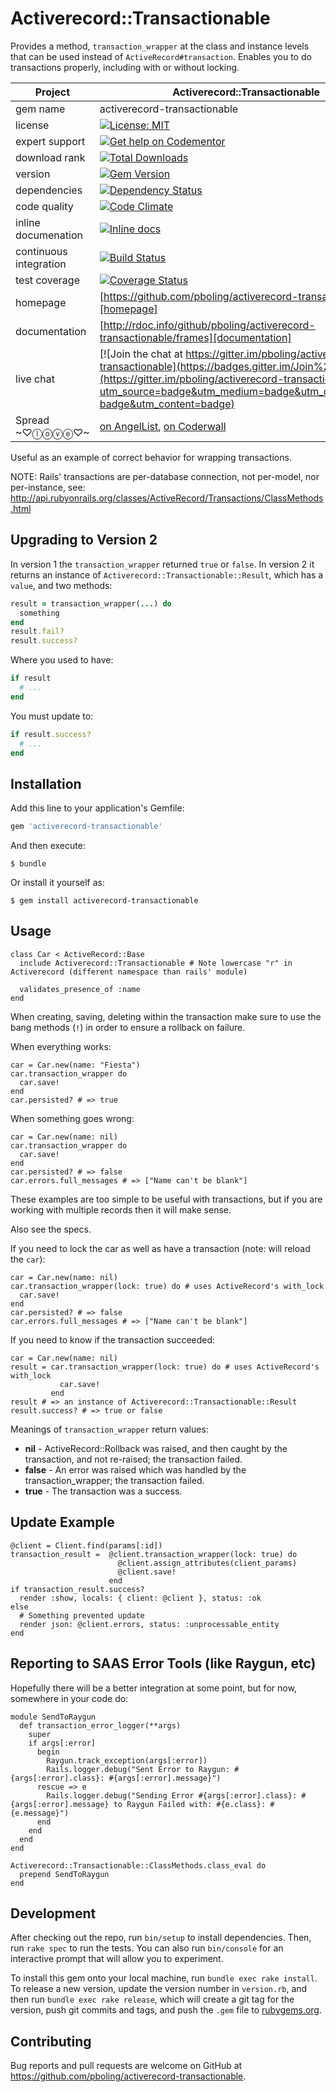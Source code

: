 # Activerecord::Transactionable

Provides a method, `transaction_wrapper` at the class and instance levels that can be used instead of `ActiveRecord#transaction`.  Enables you to do transactions properly, including with or without locking.

| Project                 | Activerecord::Transactionable    |
|------------------------ | ----------------- |
| gem name                |  activerecord-transactionable    |
| license                 |  [![License: MIT](https://img.shields.io/badge/License-MIT-yellow.svg)](https://opensource.org/licenses/MIT) |
| expert support          |  [![Get help on Codementor](https://cdn.codementor.io/badges/get_help_github.svg)](https://www.codementor.io/peterboling?utm_source=github&utm_medium=button&utm_term=peterboling&utm_campaign=github) |
| download rank               |  [![Total Downloads](https://img.shields.io/gem/rt/activerecord-transactionable.svg)](https://rubygems.org/gems/activerecord-transactionable) |
| version                 |  [![Gem Version](https://badge.fury.io/rb/activerecord-transactionable.png)](http://badge.fury.io/rb/activerecord-transactionable) |
| dependencies            |  [![Dependency Status](https://gemnasium.com/pboling/activerecord-transactionable.png)](https://gemnasium.com/pboling/activerecord-transactionable) |
| code quality            |  [![Code Climate](https://codeclimate.com/github/pboling/activerecord-transactionable.png)](https://codeclimate.com/github/pboling/activerecord-transactionable) |
| inline documenation     |  [![Inline docs](http://inch-ci.org/github/pboling/activerecord-transactionable.png)](http://inch-ci.org/github/pboling/activerecord-transactionable) |
| continuous integration  |  [![Build Status](https://secure.travis-ci.org/pboling/activerecord-transactionable.png?branch=master)](https://travis-ci.org/pboling/activerecord-transactionable) |
| test coverage           |  [![Coverage Status](https://coveralls.io/repos/github/pboling/activerecord-transactionable/badge.svg?branch=master)](https://coveralls.io/github/pboling/activerecord-transactionable?branch=master) |
| homepage                |  [https://github.com/pboling/activerecord-transactionable][homepage] |
| documentation           |  [http://rdoc.info/github/pboling/activerecord-transactionable/frames][documentation] |
| live chat               |  [![Join the chat at https://gitter.im/pboling/activerecord-transactionable](https://badges.gitter.im/Join%20Chat.svg)](https://gitter.im/pboling/activerecord-transactionable?utm_source=badge&utm_medium=badge&utm_campaign=pr-badge&utm_content=badge) |
| Spread ~♡ⓛⓞⓥⓔ♡~      |  [on AngelList](https://angel.co/peter-boling), [on Coderwall](http://coderwall.com/pboling) |

Useful as an example of correct behavior for wrapping transactions.

NOTE: Rails' transactions are per-database connection, not per-model, nor per-instance,
      see: http://api.rubyonrails.org/classes/ActiveRecord/Transactions/ClassMethods.html

## Upgrading to Version 2

In version 1 the `transaction_wrapper` returned `true` or `false`.  In version 2 it returns an instance of `Activerecord::Transactionable::Result`, which has a `value`, and two methods:
```ruby
result = transaction_wrapper(...) do
  something
end
result.fail?
result.success?
```
Where you used to have:
```ruby
if result
  # ...
end
```
You must update to:
```ruby
if result.success?
  # ...
end
```

## Installation

Add this line to your application's Gemfile:

```ruby
gem 'activerecord-transactionable'
```

And then execute:

    $ bundle

Or install it yourself as:

    $ gem install activerecord-transactionable

## Usage

```
class Car < ActiveRecord::Base
  include Activerecord::Transactionable # Note lowercase "r" in Activerecord (different namespace than rails' module)

  validates_presence_of :name
end
```

When creating, saving, deleting within the transaction make sure to use the bang methods (`!`) in order to ensure a rollback on failure.

When everything works:
```
car = Car.new(name: "Fiesta")
car.transaction_wrapper do
  car.save!
end
car.persisted? # => true
```

When something goes wrong:
```
car = Car.new(name: nil)
car.transaction_wrapper do
  car.save!
end
car.persisted? # => false
car.errors.full_messages # => ["Name can't be blank"]
```

These examples are too simple to be useful with transactions, but if you are working with multiple records then it will make sense.

Also see the specs.

If you need to lock the car as well as have a transaction (note: will reload the `car`):
```
car = Car.new(name: nil)
car.transaction_wrapper(lock: true) do # uses ActiveRecord's with_lock
  car.save!
end
car.persisted? # => false
car.errors.full_messages # => ["Name can't be blank"]
```

If you need to know if the transaction succeeded:
```
car = Car.new(name: nil)
result = car.transaction_wrapper(lock: true) do # uses ActiveRecord's with_lock
           car.save!
         end
result # => an instance of Activerecord::Transactionable::Result
result.success? # => true or false
```

Meanings of `transaction_wrapper` return values:

* **nil** - ActiveRecord::Rollback was raised, and then caught by the transaction, and not re-raised; the transaction failed.
* **false** - An error was raised which was handled by the transaction_wrapper; the transaction failed.
* **true** - The transaction was a success.

## Update Example

```
@client = Client.find(params[:id])
transaction_result =  @client.transaction_wrapper(lock: true) do
                        @client.assign_attributes(client_params)
                        @client.save!
                      end
if transaction_result.success?
  render :show, locals: { client: @client }, status: :ok
else
  # Something prevented update
  render json: @client.errors, status: :unprocessable_entity
end
```

## Reporting to SAAS Error Tools (like Raygun, etc)

Hopefully there will be a better integration at some point, but for now, somewhere in your code do:

```
module SendToRaygun
  def transaction_error_logger(**args)
    super
    if args[:error]
      begin
        Raygun.track_exception(args[:error])
        Rails.logger.debug("Sent Error to Raygun: #{args[:error].class}: #{args[:error].message}")
      rescue => e
        Rails.logger.debug("Sending Error #{args[:error].class}: #{args[:error].message} to Raygun Failed with: #{e.class}: #{e.message}")
      end
    end
  end
end

Activerecord::Transactionable::ClassMethods.class_eval do
  prepend SendToRaygun
end
```

## Development

After checking out the repo, run `bin/setup` to install dependencies. Then, run `rake spec` to run the tests. You can also run `bin/console` for an interactive prompt that will allow you to experiment.

To install this gem onto your local machine, run `bundle exec rake install`. To release a new version, update the version number in `version.rb`, and then run `bundle exec rake release`, which will create a git tag for the version, push git commits and tags, and push the `.gem` file to [rubygems.org](https://rubygems.org).

## Contributing

Bug reports and pull requests are welcome on GitHub at https://github.com/pboling/activerecord-transactionable.

[semver]: http://semver.org/
[pvc]: http://docs.rubygems.org/read/chapter/16#page74
[railsbling]: http://www.railsbling.com
[peterboling]: http://www.peterboling.com
[documentation]: http://rdoc.info/github/pboling/activerecord-transactionable/frames
[homepage]: https://github.com/pboling/activerecord-transactionable
